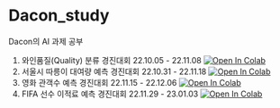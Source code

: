 # Dacon_study
Dacon의 AI 과제 공부


1. 와인품질(Quality) 분류 경진대회 22.10.05 - 22.11.08  [![Open In Colab](https://colab.research.google.com/assets/colab-badge.svg)](https://colab.research.google.com/github/Sunnnyyy16/Dacon_study/blob/main/wine/wine_quality.ipynb)
2. 서울시 따릉이 대여량 예측 경진대회 22.10.31 - 22.11.18  [![Open In Colab](https://colab.research.google.com/assets/colab-badge.svg)](https://colab.research.google.com/github/Sunnnyyy16/Dacon_study/blob/main/bike/seoul_bike.ipynb)
3. 영화 관객수 예측 경진대회 22.11.15 - 22.12.06 [![Open In Colab](https://colab.research.google.com/assets/colab-badge.svg)](https://colab.research.google.com/github/Sunnnyyy16/Dacon_study/blob/main/dacon_movie/movie_audience.ipynb)
4. FIFA 선수 이적료 예측 경진대회 22.11.29 - 23.01.03 [![Open In Colab](https://colab.research.google.com/assets/colab-badge.svg)](https://colab.research.google.com/github/Sunnnyyy16/Dacon_study/blob/main/FIFA/FIFA_payment.ipynb#scrollTo=_OT20SixzlRi)
